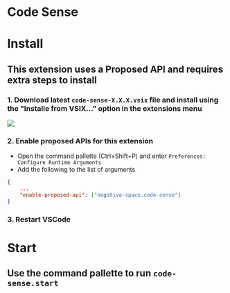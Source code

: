 # Code Sense

# Install

## This extension uses a Proposed API and requires extra steps to install


### 1. Download latest `code-sense-X.X.X.vsix` file and install using the "Installe from VSIX..." option in the extensions menu

![](https://code-sense.s3.amazonaws.com/vsix-install-steps.jpg)

### 2. Enable proposed APIs for this extension

- Open the command pallette (Ctrl+Shift+P) and enter `Preferences: Configure Runtime Arguments`
- Add the following to the list of arguments

```json
{
    ...
    "enable-proposed-api": ["negative-space.code-sense"]
}
```

### 3. Restart VSCode


# Start 

## Use the command pallette to run `code-sense.start`

